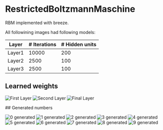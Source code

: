 # RestrictedBoltzmannMaschine
RBM implemented with breeze.

All followining images had following models:

| Layer  | # Iterations | # Hidden units |
| ------ | ------------ | -------------- |
| Layer1 | 10000        | 200            |
| Layer2 | 2500         | 100            |
| Layer3 | 2500         | 100            |

## Learned weights

![First Layer](.documentation/Weights_in_first_Layer.png)
![Second Layer](.documentation/Weights_in_second_Layer.png)
![Final Layer](.documentation/Weights_in_final_Layer.png)

## Generated numbers

![0 generated](.documentation/Generated_samples_for_0.png)
![1 generated](.documentation/Generated_samples_for_1.png)
![2 generated](.documentation/Generated_samples_for_2.png)
![3 generated](.documentation/Generated_samples_for_3.png)
![4 generated](.documentation/Generated_samples_for_4.png)
![5 generated](.documentation/Generated_samples_for_5.png)
![6 generated](.documentation/Generated_samples_for_6.png)
![7 generated](.documentation/Generated_samples_for_7.png)
![8 generated](.documentation/Generated_samples_for_8.png)
![9 generated](.documentation/Generated_samples_for_9.png)

